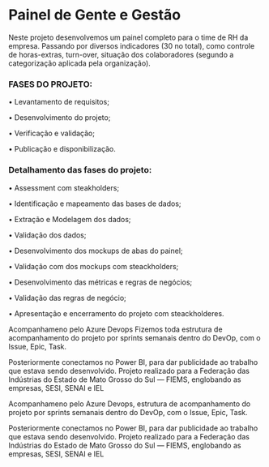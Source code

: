 # Painel de Gente e Gestão

Neste projeto desenvolvemos um painel completo para o time de RH da empresa.
Passando por diversos indicadores (30 no total), como controle de horas-extras, turn-over, situação dos colaboradores (segundo a categorização aplicada pela organização).


### FASES DO PROJETO:
• Levantamento de requisitos;

• Desenvolvimento do projeto;

• Verificação e validação;

• Publicação e disponibilização.

### Detalhamento das fases do projeto:
• Assessment com steakholders;

• Identificação e mapeamento das bases de dados;

• Extração e Modelagem dos dados;

• Validação dos dados;

• Desenvolvimento dos mockups de abas do painel;

• Validação com dos mockups com steackholders;

• Desenvolvimento das métricas e regras de negócios;

• Validação das regras de negócio;

• Apresentação e encerramento do projeto com steackholderes.


Acompanhameno pelo Azure Devops
Fizemos toda estrutura de acompanhamento do projeto por sprints semanais dentro do DevOp, com o Issue, Epic, Task.

Posteriormente conectamos no Power BI, para dar publicidade ao trabalho que estava sendo desenvolvido.
Projeto realizado para a Federação das Indústrias do Estado de Mato Grosso do Sul — FIEMS, englobando as empresas, SESI, SENAI e IEL

Acompanhameno pelo Azure Devops, estrutura de acompanhamento do projeto por sprints semanais dentro do DevOp, com o Issue, Epic, Task.

Posteriormente conectamos no Power BI, para dar publicidade ao trabalho que estava sendo desenvolvido.
Projeto realizado para a Federação das Indústrias do Estado de Mato Grosso do Sul — FIEMS, englobando as empresas, SESI, SENAI e IEL

